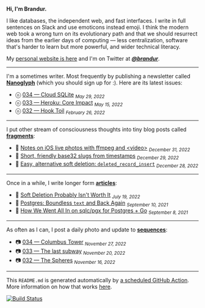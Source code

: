 **Hi, I'm Brandur.**

I like databases, the independent web, and fast interfaces. I write in full sentences on Slack and use emoticons instead emoji. I think the modern web took a wrong turn on its evolutionary path and that we should resurrect ideas from the earlier days of computing — less centralization, software that's harder to learn but more powerful, and wider technical literacy.

My [personal website is here](https://brandur.org) and I'm on Twitter at [***@brandur***](https://twitter.com/brandur).

---

I'm a sometimes writer. Most frequently by publishing a newsletter called [**Nanoglyph**](https://brandur.org/newsletter#nanoglyph) (which you should sign up for :). Here are its latest issues:

* ⓝ [034 — Cloud SQLite](https://brandur.org/nanoglyphs/034-cloud-sqlite) <sub><em>May 29, 2022</em></sub>
* ⓝ [033 — Heroku: Core Impact](https://brandur.org/nanoglyphs/033-heroku) <sub><em>May 15, 2022</em></sub>
* ⓝ [032 — Hook Toil](https://brandur.org/nanoglyphs/032-hook-toil) <sub><em>February 26, 2022</em></sub>

---

I put other stream of consciousness thoughts into tiny blog posts called [**fragments**](https://brandur.org/fragments):

* 🐚 [Notes on iOS live photos with ffmpeg and &lt;video&gt;](https://brandur.org/fragments/ios-live-photos-and-ffmpeg) <sub><em>December 31, 2022</em></sub>
* 🐚 [Short, friendly base32 slugs from timestamps](https://brandur.org/fragments/base32-slugs) <sub><em>December 29, 2022</em></sub>
* 🐚 [Easy, alternative soft deletion: `deleted_record_insert`](https://brandur.org/fragments/deleted-record-insert) <sub><em>December 28, 2022</em></sub>

---

Once in a while, I write longer form [**articles**](https://brandur.org/articles):

* 📖 [Soft Deletion Probably Isn&#39;t Worth It](https://brandur.org/soft-deletion) <sub><em>July 19, 2022</em></sub>
* 📖 [Postgres: Boundless `text` and Back Again](https://brandur.org/text) <sub><em>September 10, 2021</em></sub>
* 📖 [How We Went All In on sqlc/pgx for Postgres + Go](https://brandur.org/sqlc) <sub><em>September 8, 2021</em></sub>

---

As often as I can, I post a daily photo and update to [**sequences**](https://brandur.org/sequences):

* 📷 [034 — Columbus Tower](https://brandur.org/sequences/034) <sub><em>November 27, 2022</em></sub>
* 📷 [033 — The last subway](https://brandur.org/sequences/033) <sub><em>November 20, 2022</em></sub>
* 📷 [032 — The Spheres](https://brandur.org/sequences/032) <sub><em>November 16, 2022</em></sub>

---

This `README.md` is generated automatically by [a scheduled GitHub Action](https://github.com/brandur/brandur/blob/master/.github/workflows/ci.yml). More information on how that works [here](https://brandur.org/fragments/self-updating-github-readme).

[![Build Status](https://github.com/brandur/brandur/workflows/brandur%20CI/badge.svg)](https://github.com/brandur/brandur/actions)
